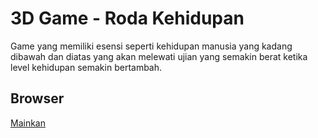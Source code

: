 # 3D Game - Roda Kehidupan

Game yang memiliki esensi seperti kehidupan manusia yang kadang dibawah dan diatas yang akan melewati ujian yang semakin berat ketika level kehidupan semakin bertambah.

## Browser

[Mainkan](http://game.abdymalikmulky.com/rodakehidupan.html)
